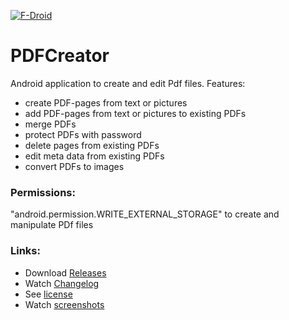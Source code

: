 [![F-Droid](https://f-droid.org/wiki/images/0/06/F-Droid-button_get-it-on.png)](https://f-droid.org/repository/browse/?fdid=de.baumann.pdfcreator)

# PDFCreator
Android application to create and edit Pdf files. Features:

- create PDF-pages from text or pictures
- add PDF-pages from text or pictures to existing PDFs
- merge PDFs
- protect PDFs with password
- delete pages from existing PDFs
- edit meta data from existing PDFs
- convert PDFs to images

### Permissions:
"android.permission.WRITE_EXTERNAL_STORAGE" to create and manipulate PDf files

### Links:
- Download [Releases](https://github.com/scoute-dich/PDFCreator/releases)
- Watch [Changelog](https://github.com/scoute-dich/PDFCreator/blob/master/CHANGELOG.md)
- See [license](https://github.com/scoute-dich/PDFCreator/blob/master/LICENSE.md)
- Watch [screenshots](https://github.com/scoute-dich/PDFCreator/blob/master/SCREENSHOTS.md)
